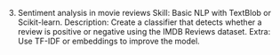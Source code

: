 3. Sentiment analysis in movie reviews 
Skill: Basic NLP with TextBlob or Scikit-learn.
Description: Create a classifier that detects whether a review is positive or negative using the IMDB Reviews dataset.
Extra: Use TF-IDF or embeddings to improve the model.
